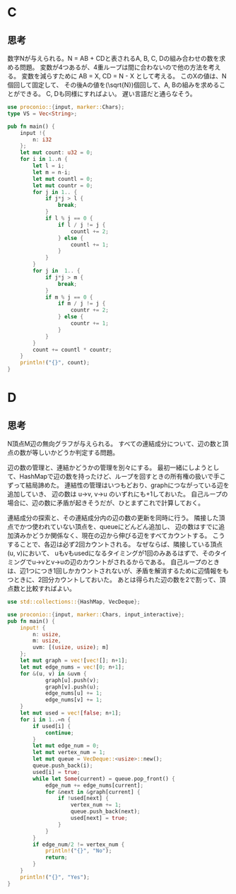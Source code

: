# C
## 思考
数字Nが与えられる。N = AB + CDと表されるA, B, C, Dの組み合わせの数を求める問題。
変数が4つあるが、4重ループは間に合わないので他の方法を考える。
変数を減らすために AB = X, CD = N - X として考える。
このXの値は、N個回して固定して、
その後Aの値を\(\sqrt{N}\)個回して、A, Bの組みを求めることができる。
C, Dも同様にすればよい。
遅い言語だと通らなそう。
```rust
use proconio::{input, marker::Chars};
type VS = Vec<String>;

pub fn main() {
    input !{
        n: i32
    };
    let mut count: u32 = 0;
    for i in 1..n {
        let l = i;
        let m = n-i;
        let mut countl = 0;
        let mut countr = 0; 
        for j in 1.. {
            if j*j > l {
                break;
            }
            if l % j == 0 {
                if l / j != j {
                    countl += 2;
                } else {
                    countl += 1;
                }
            }
        }
        for j in  1.. {
            if j*j > m {
                break;
            }
            if m % j == 0 {
                if m / j != j {
                    countr += 2;
                } else {
                    countr += 1;
                }
            }
        }
        count += countl * countr;
    }
    println!("{}", count);
}
```
# D
## 思考
N頂点M辺の無向グラフが与えられる。
すべての連結成分について、辺の数と頂点の数が等しいかどうか判定する問題。

辺の数の管理と、連結かどうかの管理を別々にする。
最初一緒にしようとして、HashMapで辺の数を持ったけど、ループを回すときの所有権の扱いで手こずって結局諦めた。
連結性の管理はいつもどおり、graphにつながっている辺を追加していき、
辺の数は u->v, v->u のいずれにも+1しておいた。
自己ループの場合に、辺の数に矛盾が起きそうだが、ひとまずこれで計算しておく。

連結成分の探索と、その連結成分内の辺の数の更新を同時に行う。
隣接した頂点でかつ使われていない頂点を、queueにどんどん追加し、
辺の数はすでに追加済みかどうか関係なく、現在の辺から伸びる辺をすべてカウントする。
こうすることで、各辺は必ず2回カウントされる。
なぜならば、隣接している頂点(u, v)において、
uもvもusedになるタイミングが1回のみあるはずで、そのタイミングでu->vとv->uの辺のカウントがされるからである。
自己ループのときは、辺1つにつき1回しかカウントされないが、矛盾を解消するために辺情報をもつときに、2回分カウントしておいた。
あとは得られた辺の数を2で割って、頂点数と比較すればよい。
```rust
use std::collections::{HashMap, VecDeque};

use proconio::{input, marker::Chars, input_interactive};
pub fn main() {
    input! {
        n: usize,
        m: usize,
        uvm: [(usize, usize); m]
    };
    let mut graph = vec![vec![]; n+1];
    let mut edge_nums = vec![0; n+1];
    for &(u, v) in &uvm {
            graph[u].push(v);
            graph[v].push(u);
            edge_nums[u] += 1;
            edge_nums[v] += 1;
    }
    let mut used = vec![false; n+1];
    for i in 1..=n {
        if used[i] {
            continue;
        }
        let mut edge_num = 0;
        let mut vertex_num = 1;
        let mut queue = VecDeque::<usize>::new();
        queue.push_back(i);
        used[i] = true;
        while let Some(current) = queue.pop_front() {
            edge_num += edge_nums[current];
            for &next in &graph[current] {
                if !used[next] {
                    vertex_num += 1;
                    queue.push_back(next);
                    used[next] = true;
                }
            }
        }
        if edge_num/2 != vertex_num {
            println!("{}", "No");
            return;
        }
    }
    println!("{}", "Yes");
}
```